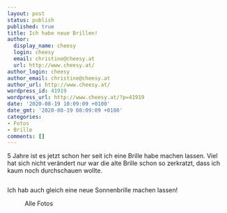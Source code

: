 ```yaml
---
layout: post
status: publish
published: true
title: Ich habe neue Brillen!
author:
  display_name: cheesy
  login: cheesy
  email: christine@cheesy.at
  url: http://www.cheesy.at/
author_login: cheesy
author_email: christine@cheesy.at
author_url: http://www.cheesy.at/
wordpress_id: 41919
wordpress_url: http://www.cheesy.at/?p=41919
date: '2020-08-19 10:09:09 +0100'
date_gmt: '2020-08-19 08:09:09 +0100'
categories:
- Fotos
- Brille
comments: []
---
```

<!-- wp:paragraph -->
5 Jahre ist es jetzt schon her seit ich eine Brille habe machen lassen. Viel hat sich nicht verändert nur war die alte Brille schon so zerkratzt, dass ich kaum noch durchschauen wollte.
<!-- /wp:paragraph -->
<!-- wp:image {"id":41915} -->
<figure class="wp-block-image"><img src="http://www.cheesy.at/wp-content/uploads/Neue-Brillen-002.jpg" alt="" class="wp-image-41915"></figure>
<!-- /wp:image -->
<!-- wp:paragraph -->
Ich hab auch gleich eine neue Sonnenbrille machen lassen!
<!-- /wp:paragraph -->
<!-- wp:image {"id":41916,"linkDestination":"custom"} -->
<figure class="wp-block-image"><a href="http://www.cheesy.at/fotos/leben-in-belfast/2020-2/neue-brillen/"><img src="http://www.cheesy.at/wp-content/uploads/Neue-Brillen-003.jpg" alt="" class="wp-image-41916"></a><br>
<figcaption>Alle Fotos</figcaption>
</figure>
<!-- /wp:image -->
